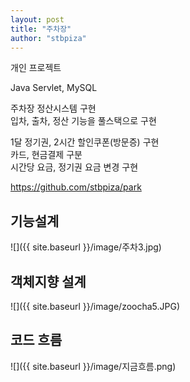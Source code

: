 ```yaml
---
layout: post
title: "주차장"
author: "stbpiza"
---
```


개인 프로젝트   

Java Servlet, MySQL   

주차장 정산시스템 구현   
입차, 출차, 정산 기능을 풀스택으로 구현   

1달 정기권, 2시간 할인쿠폰(방문증) 구현   
카드, 현금결제 구분   
시간당 요금, 정기권 요금 변경 구현   

<a href="https://github.com/stbpiza/park">https://github.com/stbpiza/park</a>


## 기능설계   

![]({{ site.baseurl }}/image/주차3.jpg)

## 객체지향 설계   

![]({{ site.baseurl }}/image/zoocha5.JPG)

## 코드 흐름

![]({{ site.baseurl }}/image/지금흐름.png)


